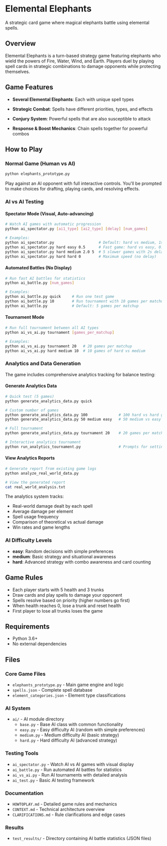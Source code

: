 # Elemental Elephants

A strategic card game where magical elephants battle using elemental spells.

## Overview

Elemental Elephants is a turn-based strategy game featuring elephants who wield the powers of Fire, Water, Wind, and Earth. Players duel by playing spell cards in strategic combinations to damage opponents while protecting themselves.

## Game Features

- **Several Elemental Elephants**: Each with unique spell types

- **Strategic Combat**: Spells have different priorities, types, and effects
- **Conjury System**: Powerful spells that are also susceptible to attack
- **Response & Boost Mechanics**: Chain spells together for powerful combos

## How to Play

### Normal Game (Human vs AI)
```bash
python elephants_prototype.py
```
Play against an AI opponent with full interactive controls. You'll be prompted to make choices for drafting, playing cards, and resolving effects.

### AI vs AI Testing

#### Spectator Mode (Visual, Auto-advancing)
```bash
# Watch AI games with automatic progression
python ai_spectator.py [ai1_type] [ai2_type] [delay] [num_games]

# Examples:
python ai_spectator.py                    # Default: hard vs medium, 1s delay
python ai_spectator.py hard easy 0.5      # Fast game: hard vs easy, 0.5s delay
python ai_spectator.py hard medium 2.0 5  # 5 slower games with 2s delay
python ai_spectator.py hard hard 0        # Maximum speed (no delay)
```

#### Automated Battles (No Display)
```bash
# Run fast AI battles for statistics
python ai_battle.py [num_games]

# Examples:
python ai_battle.py quick     # Run one test game
python ai_battle.py 10        # Run tournament with 10 games per matchup
python ai_battle.py           # Default: 5 games per matchup
```

#### Tournament Mode
```bash
# Run full tournament between all AI types
python ai_vs_ai.py tournament [games_per_matchup]

# Examples:
python ai_vs_ai.py tournament 20   # 20 games per matchup
python ai_vs_ai.py hard medium 10  # 10 games of hard vs medium
```

### Analytics and Data Generation
The game includes comprehensive analytics tracking for balance testing:

#### Generate Analytics Data
```bash
# Quick test (5 games)
python generate_analytics_data.py quick

# Custom number of games
python generate_analytics_data.py 100              # 100 hard vs hard games
python generate_analytics_data.py 50 medium easy   # 50 medium vs easy games

# Full tournament
python generate_analytics_data.py tournament 20    # 20 games per matchup

# Interactive analytics tournament
python run_analytics_tournament.py                 # Prompts for settings
```

#### View Analytics Reports
```bash
# Generate report from existing game logs
python analyze_real_world_data.py

# View the generated report
cat real_world_analysis.txt
```

The analytics system tracks:
- Real-world damage dealt by each spell
- Average damage per element
- Spell usage frequency
- Comparison of theoretical vs actual damage
- Win rates and game lengths

### AI Difficulty Levels
- **easy**: Random decisions with simple preferences
- **medium**: Basic strategy and situational awareness
- **hard**: Advanced strategy with combo awareness and card counting

## Game Rules

- Each player starts with 5 health and 3 trunks
- Draw cards and play spells to damage your opponent
- Spells resolve based on priority (higher numbers go first)
- When health reaches 0, lose a trunk and reset health
- First player to lose all trunks loses the game

## Requirements

- Python 3.6+
- No external dependencies

## Files

### Core Game Files
- `elephants_prototype.py` - Main game engine and logic
- `spells.json` - Complete spell database
- `element_categories.json` - Element type classifications

### AI System
- `ai/` - AI module directory
  - `base.py` - Base AI class with common functionality
  - `easy.py` - Easy difficulty AI (random with simple preferences)
  - `medium.py` - Medium difficulty AI (basic strategy)
  - `hard.py` - Hard difficulty AI (advanced strategy)

### Testing Tools
- `ai_spectator.py` - Watch AI vs AI games with visual display
- `ai_battle.py` - Run automated AI battles for statistics
- `ai_vs_ai.py` - Run AI tournaments with detailed analysis
- `ai_test.py` - Basic AI testing framework

### Documentation
- `HOWTOPLAY.md` - Detailed game rules and mechanics
- `CONTEXT.md` - Technical architecture overview
- `CLARIFICATIONS.md` - Rule clarifications and edge cases

### Results
- `test_results/` - Directory containing AI battle statistics (JSON files)